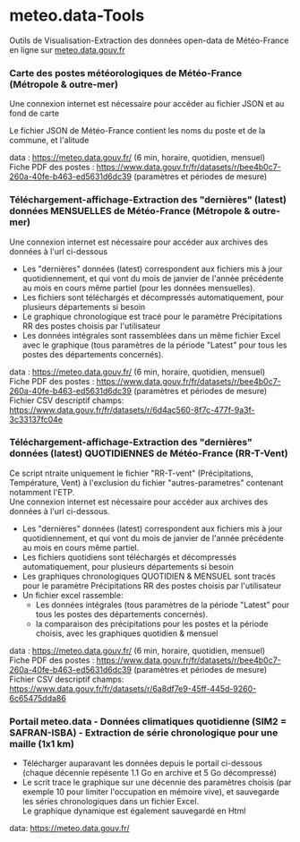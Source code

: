 # meteo.data-Tools
Outils de Visualisation-Extraction des données open-data de Météo-France en ligne sur [meteo.data.gouv.fr](https://meteo.data.gouv.fr/)

### Carte des postes météorologiques de Météo-France (Métropole & outre-mer)
Une connexion internet est nécessaire pour accéder au fichier JSON et au fond de carte

Le fichier JSON de Météo-France contient les noms du poste et de la commune, et l'alitude<br>

data : https://meteo.data.gouv.fr/ (6 min, horaire, quotidien, mensuel)<br>
Fiche PDF des postes : https://www.data.gouv.fr/fr/datasets/r/bee4b0c7-260a-40fe-b463-ed5631d6dc39 (paramètres et périodes de mesure)

### Téléchargement-affichage-Extraction des "dernières" (latest) données MENSUELLES de Météo-France (Métropole & outre-mer)
Une connexion internet est nécessaire pour accéder aux archives des données à l'url ci-dessous

- Les "dernières" données (latest) correspondent aux fichiers mis à jour quotidiennement, et qui vont du mois de janvier de l'année précédente au mois en cours même partiel (pour les données mensuelles).
- Les fichiers sont téléchargés et décompressés automatiquement, pour plusieurs départements si besoin
- Le graphique chronologique est tracé pour le paramètre Précipitations RR des postes choisis par l'utilisateur
- Les données intégrales sont rassemblées dans un même fichier Excel avec le graphique (tous paramètres de la période "Latest" pour tous les postes des départements concernés).

data : https://meteo.data.gouv.fr/ (6 min, horaire, quotidien, mensuel)<br>
Fiche PDF des postes : https://www.data.gouv.fr/fr/datasets/r/bee4b0c7-260a-40fe-b463-ed5631d6dc39 (paramètres et périodes de mesure)<br>
Fichier CSV descriptif champs: https://www.data.gouv.fr/fr/datasets/r/6d4ac560-8f7c-477f-9a3f-3c33137fc04e

### Téléchargement-affichage-Extraction des "dernières" données (latest) QUOTIDIENNES de Météo-France (RR-T-Vent)
Ce script ntraite uniquement le fichier "RR-T-vent" (Précipitations, Température, Vent) à l'exclusion du fichier "autres-parametres" contenant notamment l'ETP.<br>
Une connexion internet est nécessaire pour accéder aux archives des données à l'url ci-dessous.

- Les "dernières" données (latest) correspondent aux fichiers mis à jour quotidiennement, et qui vont du mois de janvier de l'année précédente au mois en cours même partiel.
- Les fichiers quotidiens sont téléchargés et décompressés automatiquement, pour plusieurs départements si besoin
- Les graphiques chronologiques QUOTIDIEN & MENSUEL sont tracés pour le paramètre Précipitations RR des postes choisis par l'utilisateur
- Un fichier excel rassemble:
    - Les données intégrales (tous paramètres de la période "Latest" pour tous les postes des départements concernés).
    - la comparaison des précipitations pour les postes et la période choisis, avec les graphiques quotidien & mensuel

data : https://meteo.data.gouv.fr/ (6 min, horaire, quotidien, mensuel)<br>
Fiche PDF des postes : https://www.data.gouv.fr/fr/datasets/r/bee4b0c7-260a-40fe-b463-ed5631d6dc39 (paramètres et périodes de mesure)<br>
Fichier CSV descriptif champs: https://www.data.gouv.fr/fr/datasets/r/6a8df7e9-45ff-445d-9260-6c65475dda86

### Portail meteo.data - Données climatiques quotidienne (SIM2 = SAFRAN-ISBA) - Extraction de série chronologique pour une maille (1x1 km)

- Télécharger auparavant les données depuis le portail ci-dessous (chaque décennie repésente 1.1 Go en archive et 5 Go décompressé)<br>
- Le scrit trace le graphique sur une décennie des paramètres choisis (par exemple 10 pour limiter l'occupation en mémoire vive), et sauvegarde les séries chronologiques dans un fichier Excel.<br>
Le graphique dynamique est également sauvegardé en Html

data: https://meteo.data.gouv.fr/<br>
